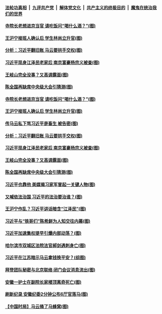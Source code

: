 ####  [法轮功真相](../../../../basic/blob/master/README.md?t=11192131) &nbsp;|&nbsp; [九评共产党](../../../../9ping.md/blob/master/README.md?t=11192131) &nbsp;|&nbsp; [解体党文化](../../../../jtdwh.md/blob/master/README.md?t=11192131)  &nbsp;|&nbsp; [共产主义的终极目的](../../../../gczydzjmd.md/blob/master/README.md?t=11192131) &nbsp;|&nbsp; [魔鬼在统治我们的世界](../../../../mgztzwmdsj.md/blob/master/README.md?t=11192131) 

#### [寺院长老想进京当官 请吃饭问“喝什么酒？”(图)](../pages/p2/953101.md?t=11192131) 

#### [王沪宁接班人确认后 学生林尚立升官(图)](../pages/p2/953044.md?t=11192131) 

#### [分析：习近平翻旧账 马云要拱手交权(图)](../pages/p2/953008.md?t=11192131) 

#### [习近平现身江泽民老家后 南京富豪杨宗义被查(图)](../pages/p2/952967.md?t=11192131) 

#### [王岐山完全没事？又高调露面(图)](../pages/p2/952964.md?t=11192131) 

#### [陈全国再缺席中央级大会引猜测(图)](../pages/p2/952936.md?t=11192131) 

#### [寺院长老想进京当官 请吃饭问“喝什么酒？”(图)](../pages/p2/953101.md?t=11192131) 



#### [王沪宁接班人确认后 学生林尚立升官(图)](../pages/p2/953044.md?t=11192131) 

#### [传马云私下骂习近平是畜生 被告密(图)](../pages/p2/953042.md?t=11192131) 

#### [分析：习近平翻旧账 马云要拱手交权(图)](../pages/p2/953008.md?t=11192131) 

#### [习近平现身江泽民老家后 南京富豪杨宗义被查(图)](../pages/p2/952967.md?t=11192131) 

#### [王岐山完全没事？又高调露面(图)](../pages/p2/952964.md?t=11192131) 

#### [陈全国再缺席中央级大会引猜测(图)](../pages/p2/952936.md?t=11192131) 

#### [习近平也靠他 美媒揭习家军冒起一关键人物(图)](../pages/p2/952945.md?t=11192131) 

#### [又喊依法治国 习近平的法治要治谁？(图)](../pages/p2/952931.md?t=11192131) 

#### [王沪宁作乱？习近平讲话暗含“江泽民”(图)](../pages/p2/952867.md?t=11192131) 

#### [习近平与“铁哥们”陈希鲜为人知交往内幕(图)](../pages/p2/952835.md?t=11192131) 

#### [习近平加速集权提早引爆内部动荡？(图)](../pages/p2/952828.md?t=11192131) 

#### [哈尔滨市双城区法院法官郝剑遇刺身亡(图)](../pages/p2/952813.md?t=11192131) 

#### [习近平在江苏暗示马云拿钱换平安？(组图)](../pages/p2/952806.md?t=11192131) 

#### [拜登团队秘密与北京联络 闭门会议消息流出(图)](../pages/p2/952734.md?t=11192131) 

#### [安徽一护士在副院长家楼顶离奇死亡(图)](../pages/p2/952730.md?t=11192131) 

#### [刷新纪录 安徽纪委2分钟公布6厅官落马(图)](../pages/p2/952709.md?t=11192131) 

#### [【中国时局】马云捅了马蜂窝(图)](../pages/p2/952661.md?t=11192131) 

